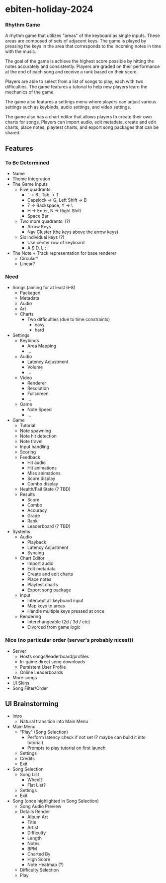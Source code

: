 # ebiten-holiday-2024
### Rhythm Game
A rhythm game that utilizes "areas" of the keyboard as single inputs. These areas are composed of sets of adjacent keys. 
The game is played by pressing the keys in the area that corresponds to the incoming notes in time with the music.

The goal of the game is achieve the highest score possible by hitting the notes accurately and consistently. Players are graded on their performance at the end of each song and receive a rank based on their score.

Players are able to select from a list of songs to play, each with two difficulties. The game features a tutorial to help new players learn the mechanics of the game.

The game also features a settings menu where players can adjust various settings such as keybinds, audio settings, and video settings.

The game also has a chart editor that allows players to create their own charts for songs. Players can import audio, edit metadata, create and edit charts, place notes, playtest charts, and export song packages that can be shared.

## Features
### To Be Determined
- Name
- Theme Integration
- The Game Inputs
    - Five quadrants:
        - ` -> 6 , Tab -> T
        - Capslock -> G, Left Shift -> B 
        - 7 -> Backspace, Y -> \
        - H -> Enter, N -> Right Shift
        - Space Bar
    - Two more quadrants: (?)
        - Arrow Keys
        - Nav Cluster (the keys above the arrow keys)
    - Six individual keys (?)
        - Use center row of keyboard
        - A S D, L ; '
- The Note + Track representation for base renderer
    - Circular?
    - Linear?

### Need
- Songs (aiming for at least 6-8)
    - Packaged
    - Metadata
    - Audio
    - Art
    - Charts
        - Two difficulties (due to time constraints)
            - easy
            - hard
- Settings
    - Keybinds
        - Area Mapping
        - ...
    - Audio
        - Latency Adjustment
        - Volume
        - ...
    - Video
        - Renderer
        - Resolution
        - Fullscreen
        - ...
    - Game
        - Note Speed
        - ...
- Game
    - Tutorial
    - Note spawning
    - Note hit detection
    - Note travel
    - Input handling
    - Scoring
    - Feedback
        - Hit audio
        - Hit animations
        - Miss animations
        - Score display
        - Combo display
    - Health/Fail State (? TBD)
    - Results
        - Score
        - Combo
        - Accuracy
        - Grade
        - Rank
        - Leaderboard (? TBD)
- Systems
    - Audio
        - Playback
        - Latency Adjustment
        - Syncing
    - Chart Editor
        - Import audio
        - Edit metadata
        - Create and edit charts
        - Place notes
        - Playtest charts
        - Export song package
    - Input
        - Intercept all keyboard input
        - Map keys to areas
        - Handle multiple keys pressed at once
    - Rendering
        - Interchangeable (2d / 3d / etc)
        - Divorced from game logic

### Nice (no particular order (server's probably nicest))
- Server
    - Hosts songs/leaderboard/profiles
    - In-game direct song downloads
    - Persistent User Profile
    - Online Leaderboards
- More songs
- UI Skins
- Song Filter/Order

## UI Brainstorming
- Intro
    - Natural transition into Main Menu
- Main Menu
    - "Play" (Song Selection)
        - Perform latency check if not set (? maybe can build it into tutorial)
        - Prompts to play tutorial on first launch
    - Settings
    - Credits
    - Exit
- Song Selection
    - Song List
        - Wheel?
        - Flat List?
    - Settings
    - Exit
- Song (once highlighted in Song Selection)
    - Song Audio Preview
    - Details Render
        - Album Art
        - Title
        - Artist
        - Difficulty
        - Length
        - Notes
        - BPM
        - Charted By
        - High Score
        - Note Heatmap (?)
    - Difficulty Selection
    - Play